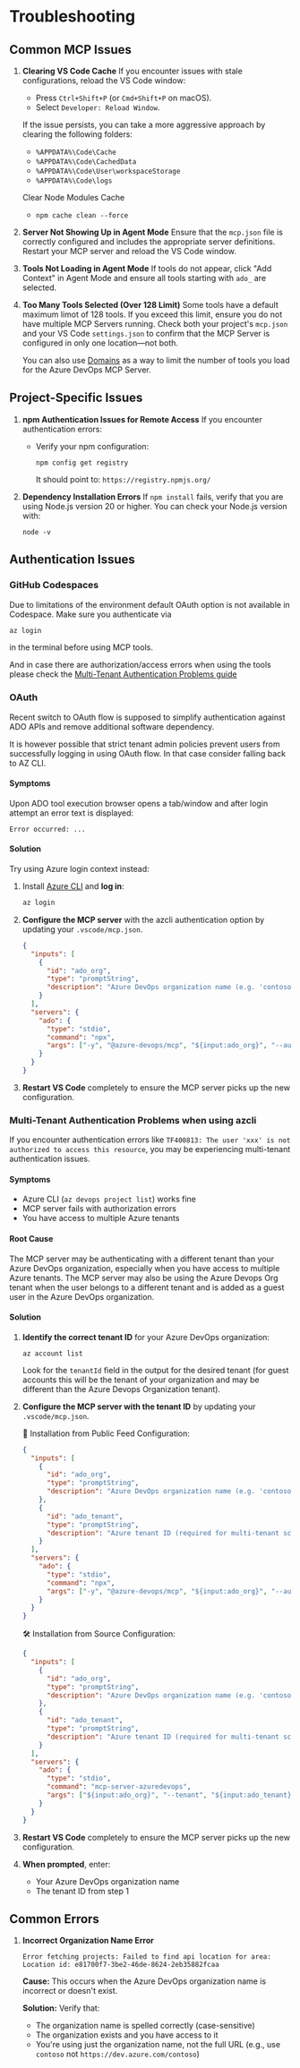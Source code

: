 # Troubleshooting

## Common MCP Issues

1. **Clearing VS Code Cache**
   If you encounter issues with stale configurations, reload the VS Code window:
   - Press `Ctrl+Shift+P` (or `Cmd+Shift+P` on macOS).
   - Select `Developer: Reload Window`.

   If the issue persists, you can take a more aggressive approach by clearing the following folders:
   - `%APPDATA%\Code\Cache`
   - `%APPDATA%\Code\CachedData`
   - `%APPDATA%\Code\User\workspaceStorage`
   - `%APPDATA%\Code\logs`

   Clear Node Modules Cache
   - `npm cache clean --force`

2. **Server Not Showing Up in Agent Mode**
   Ensure that the `mcp.json` file is correctly configured and includes the appropriate server definitions. Restart your MCP server and reload the VS Code window.

3. **Tools Not Loading in Agent Mode**
   If tools do not appear, click "Add Context" in Agent Mode and ensure all tools starting with `ado_` are selected.

4. **Too Many Tools Selected (Over 128 Limit)**
   Some tools have a default maximum limot of 128 tools. If you exceed this limit, ensure you do not have multiple MCP Servers running. Check both your project's `mcp.json` and your VS Code `settings.json` to confirm that the MCP Server is configured in only one location—not both.

   You can also use [Domains](../README.md?tab=readme-ov-file#-using-domains) as a way to limit the number of tools you load for the Azure DevOps MCP Server.

## Project-Specific Issues

1. **npm Authentication Issues for Remote Access**
   If you encounter authentication errors:
   - Verify your npm configuration:

     ```pwsh
     npm config get registry
     ```

     It should point to: `https://registry.npmjs.org/`

2. **Dependency Installation Errors**
   If `npm install` fails, verify that you are using Node.js version 20 or higher. You can check your Node.js version with:

   ```pwsh
   node -v
   ```

## Authentication Issues

### GitHub Codespaces

Due to limitations of the environment default OAuth option is not available in Codespace.
Make sure you authenticate via

```sh
az login
```

in the terminal before using MCP tools.

And in case there are authorization/access errors when using the tools please check the [Multi-Tenant Authentication Problems guide](#multi-tenant-authentication-problems-when-using-azcli)

### OAuth

Recent switch to OAuth flow is supposed to simplify authentication against ADO APIs and remove additional software dependency.

It is however possible that strict tenant admin policies prevent users from successfully logging in using OAuth flow. In that case consider falling back to AZ CLI.

#### Symptoms

Upon ADO tool execution browser opens a tab/window and after login attempt an error text is displayed:

```
Error occurred: ...
```

#### Solution

Try using Azure login context instead:

1. Install [Azure CLI](https://learn.microsoft.com/en-us/cli/azure/install-azure-cli?view=azure-cli-latest) and **log in**:

   ```sh
   az login
   ```

2. **Configure the MCP server** with the azcli authentication option by updating your `.vscode/mcp.json`.

   ```json
   {
     "inputs": [
       {
         "id": "ado_org",
         "type": "promptString",
         "description": "Azure DevOps organization name (e.g. 'contoso')"
       }
     ],
     "servers": {
       "ado": {
         "type": "stdio",
         "command": "npx",
         "args": ["-y", "@azure-devops/mcp", "${input:ado_org}", "--authentication", "azcli"]
       }
     }
   }
   ```

3. **Restart VS Code** completely to ensure the MCP server picks up the new configuration.

### Multi-Tenant Authentication Problems when using azcli

If you encounter authentication errors like `TF400813: The user 'xxx' is not authorized to access this resource`, you may be experiencing multi-tenant authentication issues.

#### Symptoms

- Azure CLI (`az devops project list`) works fine
- MCP server fails with authorization errors
- You have access to multiple Azure tenants

#### Root Cause

The MCP server may be authenticating with a different tenant than your Azure DevOps organization, especially when you have access to multiple Azure tenants. The MCP server may also be using the Azure Devops Org tenant when the user belongs to a different tenant and is added as a guest user in the Azure DevOps organization.

#### Solution

1. **Identify the correct tenant ID** for your Azure DevOps organization:

   ```pwsh
   az account list
   ```

   Look for the `tenantId` field in the output for the desired tenant (for guest accounts this will be the tenant of your organization and may be different than the Azure Devops Organization tenant).

2. **Configure the MCP server with the tenant ID** by updating your `.vscode/mcp.json`.

   🧨 Installation from Public Feed Configuration:

   ```json
   {
     "inputs": [
       {
         "id": "ado_org",
         "type": "promptString",
         "description": "Azure DevOps organization name (e.g. 'contoso')"
       },
       {
         "id": "ado_tenant",
         "type": "promptString",
         "description": "Azure tenant ID (required for multi-tenant scenarios)"
       }
     ],
     "servers": {
       "ado": {
         "type": "stdio",
         "command": "npx",
         "args": ["-y", "@azure-devops/mcp", "${input:ado_org}", "--authentication", "azcli", "--tenant", "${input:ado_tenant}"]
       }
     }
   }
   ```

   🛠️ Installation from Source Configuration:

   ```json
   {
     "inputs": [
       {
         "id": "ado_org",
         "type": "promptString",
         "description": "Azure DevOps organization name (e.g. 'contoso')"
       },
       {
         "id": "ado_tenant",
         "type": "promptString",
         "description": "Azure tenant ID (required for multi-tenant scenarios)"
       }
     ],
     "servers": {
       "ado": {
         "type": "stdio",
         "command": "mcp-server-azuredevops",
         "args": ["${input:ado_org}", "--tenant", "${input:ado_tenant}"]
       }
     }
   }
   ```

3. **Restart VS Code** completely to ensure the MCP server picks up the new configuration.

4. **When prompted**, enter:
   - Your Azure DevOps organization name
   - The tenant ID from step 1

## Common Errors

1. **Incorrect Organization Name Error**
   ```
   Error fetching projects: Failed to find api location for area: Location id: e81700f7-3be2-46de-8624-2eb35882fcaa
   ```

   **Cause:** This occurs when the Azure DevOps organization name is incorrect or doesn't exist.

   **Solution:** Verify that:
   - The organization name is spelled correctly (case-sensitive)
   - The organization exists and you have access to it
   - You're using just the organization name, not the full URL (e.g., use `contoso` not `https://dev.azure.com/contoso`)
